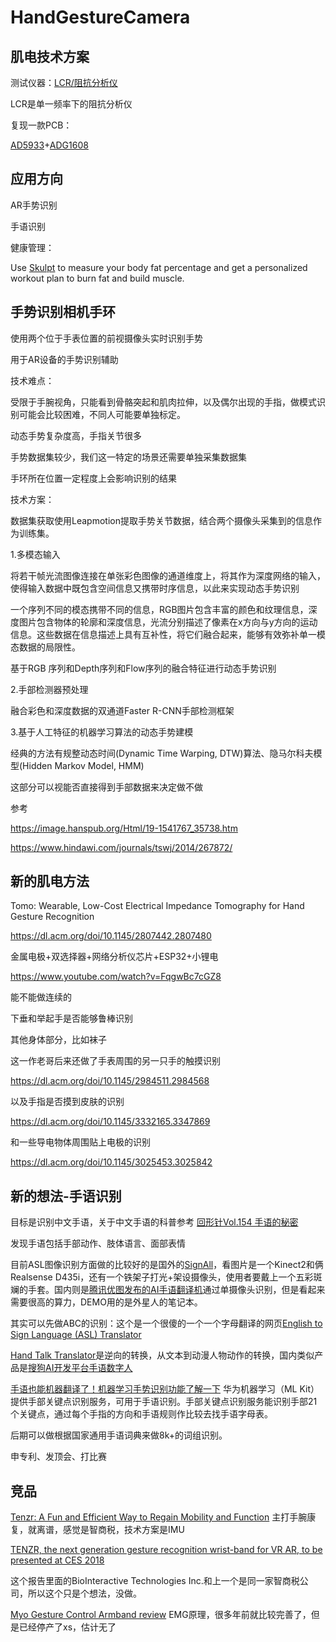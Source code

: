 # HandGestureCamera


## 肌电技术方案

测试仪器：[LCR/阻抗分析仪](https://www.hioki.cn/html/methods/power.html)

LCR是单一频率下的阻抗分析仪



复现一款PCB：

[AD5933](https://www.analog.com/cn/products/ad5933.html)+[ADG1608](https://www.analog.com/cn/products/adg1608.html) 



## 应用方向

AR手势识别

手语识别



健康管理：

Use [Skulpt](https://www.skulpt.me/) to measure your body fat percentage and get a personalized workout plan to burn fat and build muscle.



## 手势识别相机手环



使用两个位于手表位置的前视摄像头实时识别手势

用于AR设备的手势识别辅助



技术难点：

受限于手腕视角，只能看到骨骼突起和肌肉拉伸，以及偶尔出现的手指，做模式识别可能会比较困难，不同人可能要单独标定。

动态手势复杂度高，手指关节很多

手势数据集较少，我们这一特定的场景还需要单独采集数据集

手环所在位置一定程度上会影响识别的结果



技术方案：

数据集获取使用Leapmotion提取手势关节数据，结合两个摄像头采集到的信息作为训练集。

1.多模态输入

将若干帧光流图像连接在单张彩色图像的通道维度上，将其作为深度网络的输入，使得输入数据中既包含空间信息又携带时序信息，以此来实现动态手势识别

一个序列不同的模态携带不同的信息，RGB图片包含丰富的颜色和纹理信息，深度图片包含物体的轮廓和深度信息，光流分别描述了像素在x方向与y方向的运动信息。这些数据在信息描述上具有互补性，将它们融合起来，能够有效弥补单一模态数据的局限性。

基于RGB 序列和Depth序列和Flow序列的融合特征进行动态手势识别

2.手部检测器预处理

融合彩色和深度数据的双通道Faster R-CNN手部检测框架

3.基于人工特征的机器学习算法的动态手势建模

经典的方法有规整动态时间(Dynamic Time Warping, DTW)算法、隐马尔科夫模型(Hidden Markov Model, HMM)

这部分可以视能否直接得到手部数据来决定做不做



参考

https://image.hanspub.org/Html/19-1541767_35738.htm

https://www.hindawi.com/journals/tswj/2014/267872/



## 新的肌电方法

Tomo: Wearable, Low-Cost Electrical Impedance Tomography for Hand Gesture Recognition

https://dl.acm.org/doi/10.1145/2807442.2807480

金属电极+双选择器+网络分析仪芯片+ESP32+小锂电

https://www.youtube.com/watch?v=FqgwBc7cGZ8

能不能做连续的

下垂和举起手是否能够鲁棒识别

其他身体部分，比如袜子



这一作老哥后来还做了手表周围的另一只手的触摸识别

https://dl.acm.org/doi/10.1145/2984511.2984568

以及手指是否摸到皮肤的识别

https://dl.acm.org/doi/10.1145/3332165.3347869

和一些导电物体周围贴上电极的识别

https://dl.acm.org/doi/10.1145/3025453.3025842



## 新的想法-手语识别

目标是识别中文手语，关于中文手语的科普参考 [回形针Vol.154 手语的秘密](https://www.youtube.com/watch?v=vpkHTLhuDqg)

发现手语包括手部动作、肢体语言、面部表情

目前ASL图像识别方面做的比较好的是国外的[SignAll](https://www.signall.us/)，看图片是一个Kinect2和俩Realsense D435i，还有一个铁架子打光+架设摄像头，使用者要戴上一个五彩斑斓的手套。国内则是[腾讯优图发布的AI手语翻译机](https://cloud.tencent.com/developer/article/1430241)通过单摄像头识别，但是看起来需要很高的算力，DEMO用的是外星人的笔记本。

其实可以先做ABC的识别：这个是一个很傻的一个一个字母翻译的网页[English to Sign Language (ASL) Translator](https://wecapable.com/tools/text-to-sign-language-converter/)

[Hand Talk Translator](https://play.google.com/store/apps/details?id=br.com.handtalk)是逆向的转换，从文本到动漫人物动作的转换，国内类似产品是[搜狗AI开发平台手语数字人](https://ai.sogou.com/solution/signlanguage_digitalman/)

[手语也能机器翻译了！机器学习手势识别功能了解一下](https://blog.51cto.com/u_14815220/3451551) 华为机器学习（ML Kit）提供手部关键点识别服务，可用于手语识别。手部关键点识别服务能识别手部21个关键点，通过每个手指的方向和手语规则作比较去找手语字母表。

后期可以做根据国家通用手语词典来做8k+的词组识别。



申专利、发顶会、打比赛



## 竞品

[Tenzr: A Fun and Efficient Way to Regain Mobility and Function](https://tenzrhealth.com/) 主打手腕康复，就离谱，感觉是智商税，技术方案是IMU

[TENZR, the next generation gesture recognition wrist-band for VR AR, to be presented at CES 2018](https://www.prnewswire.com/news-releases/tenzr-the-next-generation-gesture-recognition-wrist-band-for-vr-ar-to-be-presented-at-ces-2018-300572362.html)

这个报告里面的BioInteractive Technologies Inc.和上一个是同一家智商税公司，所以这个只是个想法，没做。



[Myo Gesture Control Armband review](https://www.digitaltrends.com/pc-accessory-reviews/myo-gesture-control-armband-review/) EMG原理，很多年前就比较完善了，但是已经停产了xs，估计无了

